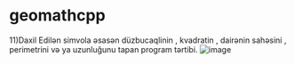 # geomathcpp
11)Daxil Edilən simvola əsasən düzbucaqlinin , kvadratin , dairənin sahəsini , perimetrini və ya uzunluğunu tapan program tərtibi.
![image](https://user-images.githubusercontent.com/86536330/198051730-2e711130-fcf3-4a50-8aac-19e582e58db7.png)
